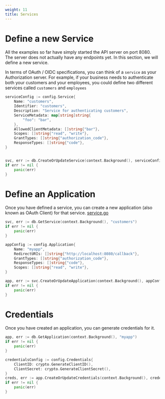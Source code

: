 ```yaml
---
weight: 11
title: Services
---
```


# Define a new Service

All the examples so far have simply started the API server on port 8080. The server does not actually have any endpoints yet. 
In this section, we will define a new service. 

In terms of OAuth / OIDC specifications, you can think of a `service` as your Authorization server.
For example, if your business needs to authenticate both your customers and your employees, you could define 
two different services called `customers` and `employees`

```go
serviceConfig := config.Service{
	Name: "customers",
    Identifier: "customers",
    Description: "Service for authenticating customers",
    ServiceMetadata: map[string]string{
        "foo": "bar",
    },
    AllowedClientMetadata: []string{"bar"},
	Scopes: []string{"read", "write"}, 
	GrantTypes: []string{"authorization_code"},
	ResponseTypes: []string{"code"},
}


svc, err := db.CreateOrUpdateService(context.Background(), serviceConfig)
if err != nil {
    panic(err)
}
```

# Define an Application
Once you have defined a service, you can create a new application (also known as OAuth Client) for that service.
[service.go](..%2F..%2Fconfig%2Fservice.go)
```go
svc, err := db.GetService(context.Background(), "customers")
if err != nil {
    panic(err)
}

appConfig := config.Application{
    Name: "myapp",
    RedirectURIs: []string{"http://localhost:8080/callback"},
    GrantTypes: []string{"authorization_code"},
    ResponseTypes: []string{"code"},
    Scopes: []string{"read", "write"},
}

app, err := svc.CreateOrUpdateApplication(context.Background(), appConfig)
if err != nil {
    panic(err)
}
```

# Credentials

Once you have created an application, you can generate credentials for it.

```go
app, err := db.GetApplication(context.Background(), "myapp")
if err != nil {
    panic(err)
}

credentialsConfig := config.Credentials{
    ClientID: crypto.GenerateClientID(),
    ClientSecret: crypto.GenerateClientSecret(),
}
creds, err := app.CreateOrUpdateCredentials(context.Background(), credentialsConfig)
if err != nil {
    panic(err)
}
```